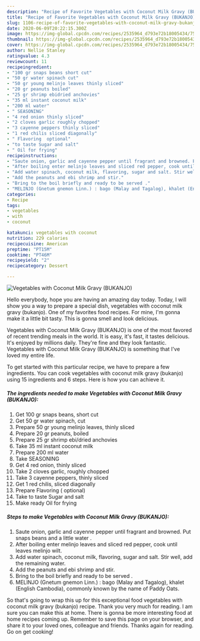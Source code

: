 ```yaml
---
description: "Recipe of Favorite Vegetables with Coconut Milk Gravy (BUKANJO)"
title: "Recipe of Favorite Vegetables with Coconut Milk Gravy (BUKANJO)"
slug: 1106-recipe-of-favorite-vegetables-with-coconut-milk-gravy-bukanjo
date: 2020-06-09T20:22:15.300Z
image: https://img-global.cpcdn.com/recipes/2535964_d793e72b18005434/751x532cq70/vegetables-with-coconut-milk-gravy-bukanjo-recipe-main-photo.jpg
thumbnail: https://img-global.cpcdn.com/recipes/2535964_d793e72b18005434/751x532cq70/vegetables-with-coconut-milk-gravy-bukanjo-recipe-main-photo.jpg
cover: https://img-global.cpcdn.com/recipes/2535964_d793e72b18005434/751x532cq70/vegetables-with-coconut-milk-gravy-bukanjo-recipe-main-photo.jpg
author: Nellie Stanley
ratingvalue: 4.3
reviewcount: 11
recipeingredient:
- "100 gr snaps beans short cut"
- "50 gr water spinach cut"
- "50 gr young melinjo leaves thinly sliced"
- "20 gr peanuts boiled"
- "25 gr shrimp ebidried anchovies"
- "35 ml instant coconut milk"
- "200 ml water"
- " SEASONING"
- "4 red onion thinly sliced"
- "2 cloves garlic roughly chopped"
- "3 cayenne peppers thinly sliced"
- "1 red chilis sliced diagonally"
- " Flavoring  optional"
- "to taste Sugar and salt"
- " Oil for frying"
recipeinstructions:
- "Saute onion, garlic and cayenne pepper until fragrant and browned. Put snaps beans and a little water ."
- "After boiling enter melinjo leaves and sliced ​​red pepper, cook until leaves melinjo wilt."
- "Add water spinach, coconut milk, flavoring, sugar and salt. Stir well, add the remaining water."
- "Add the peanuts and ebi shrimp and stir."
- "Bring to the boil briefly and ready to be served ."
- "MELINJO (Gnetum gnemon Linn.) : bago (Malay and Tagalog), khalet (English Cambodia), commonly known by the name of Paddy Oats."
categories:
- Recipe
tags:
- vegetables
- with
- coconut

katakunci: vegetables with coconut 
nutrition: 229 calories
recipecuisine: American
preptime: "PT15M"
cooktime: "PT46M"
recipeyield: "2"
recipecategory: Dessert

---
```



![Vegetables with Coconut Milk Gravy (BUKANJO)](https://img-global.cpcdn.com/recipes/2535964_d793e72b18005434/751x532cq70/vegetables-with-coconut-milk-gravy-bukanjo-recipe-main-photo.jpg)

Hello everybody, hope you are having an amazing day today. Today, I will show you a way to prepare a special dish, vegetables with coconut milk gravy (bukanjo). One of my favorites food recipes. For mine, I'm gonna make it a little bit tasty. This is gonna smell and look delicious.



Vegetables with Coconut Milk Gravy (BUKANJO) is one of the most favored of recent trending meals in the world. It is easy, it's fast, it tastes delicious. It's enjoyed by millions daily. They're fine and they look fantastic. Vegetables with Coconut Milk Gravy (BUKANJO) is something that I've loved my entire life.


To get started with this particular recipe, we have to prepare a few ingredients. You can cook vegetables with coconut milk gravy (bukanjo) using 15 ingredients and 6 steps. Here is how you can achieve it.

<!--inarticleads1-->

##### The ingredients needed to make Vegetables with Coconut Milk Gravy (BUKANJO):

1. Get 100 gr snaps beans, short cut
1. Get 50 gr water spinach, cut
1. Prepare 50 gr young melinjo leaves, thinly sliced
1. Prepare 20 gr peanuts, boiled
1. Prepare 25 gr shrimp ebi/dried anchovies
1. Take 35 ml instant coconut milk
1. Prepare 200 ml water
1. Take  SEASONING
1. Get 4 red onion, thinly sliced
1. Take 2 cloves garlic, roughly chopped
1. Take 3 cayenne peppers, thinly sliced
1. Get 1 red chilis, sliced ​​diagonally
1. Prepare  Flavoring ( optional)
1. Take to taste Sugar and salt
1. Make ready  Oil for frying




<!--inarticleads2-->

##### Steps to make Vegetables with Coconut Milk Gravy (BUKANJO):

1. Saute onion, garlic and cayenne pepper until fragrant and browned. Put snaps beans and a little water .
1. After boiling enter melinjo leaves and sliced ​​red pepper, cook until leaves melinjo wilt.
1. Add water spinach, coconut milk, flavoring, sugar and salt. Stir well, add the remaining water.
1. Add the peanuts and ebi shrimp and stir.
1. Bring to the boil briefly and ready to be served .
1. MELINJO (Gnetum gnemon Linn.) : bago (Malay and Tagalog), khalet (English Cambodia), commonly known by the name of Paddy Oats.




So that's going to wrap this up for this exceptional food vegetables with coconut milk gravy (bukanjo) recipe. Thank you very much for reading. I am sure you can make this at home. There is gonna be more interesting food at home recipes coming up. Remember to save this page on your browser, and share it to your loved ones, colleague and friends. Thanks again for reading. Go on get cooking!

